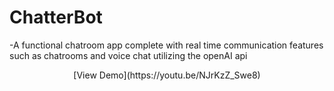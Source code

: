 # ChatterBot

-A functional chatroom app complete with real time communication features such as chatrooms and voice chat utilizing the openAI api

<p style="text-align: center;">[View Demo](https://youtu.be/NJrKzZ_Swe8)</p>

